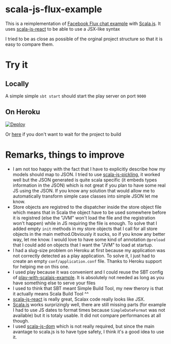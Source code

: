 scala-js-flux-example
=====================

This is a reimplementation of [Facebook Flux chat example](https://github.com/facebook/flux/tree/master/examples/flux-chat) with [Scala.js](http://www.scala-js.org/). It uses [scala-js-react](https://github.com/xored/scala-js-react) to be able to use a JSX-like syntax

I tried to be as close as possible of the orginal project structure so that it is easy to compare them.

# Try it

## Locally

A simple simple `sbt start` should start the play server on port `9000`

## On Heroku

[![Deploy](https://www.herokucdn.com/deploy/button.png)](https://heroku.com/deploy)

Or [here](http://scala-js-flux-example.herokuapp.com) if you don't want to wait for the project to build


# Remarks, things to improve
 
* I am not too happy with the fact that I have to explicitly describe how my models should map to JSON. I tried to use [scala-js-pickling](https://github.com/scala-js/scala-js-pickling), it worked well but the JSON generated is quite scala specific (it embeds types information in the JSON) which is not great if you plan to have some real JS using the JSON. If you know any solution that would allow me to automatically transform simple case classes into simple JSON let me know.
* Store objects are registred to the dispatcher inside the store object file which means that in Scala the object have to be used somewhere before it is registred (else the "JVM" won't load the file and the registration won't happen) while in JS requiring the file is enough. To solve that I added empty `init` methods in my store objects that I call for all store objects in the main method.Obviously it sucks, so if you know any better way, let me know. I would love to have some kind of annotation `@preload` that I could add on objects that I want the "JVM" to load at startup.
* I had a slug-size problem on Heroku at first because my application was not correctly detected as a play application. To solve it, I just had to create an empty `conf/application.conf` file. Thanks to Heroku support for helping me on this one.
* I used play because it was convenient and I could reuse the SBT config of [play-with-scalajs-example](https://github.com/vmunier/play-with-scalajs-example). It is absolutely not needed as long as you have something else to serve your files
* I used to think that SBT meant Simple Build Tool, my new therory is that it actually means Scala Build Tool ^^
* [scala-js-react](https://github.com/xored/scala-js-react) is really great, Scalax code really looks like JSX.
* [Scala.js](http://www.scala-js.org/) works surprizingly well, there are still missing parts (for example I had to use JS dates to format times because `SimpleDateFormat` was not available) but it is totaly usable. It did not compare performances at all though.
* I used [scala-js-dom]() which is not really required, but since the main avantage to scala.js is to have type safety, I think it's a good idea to use it.
